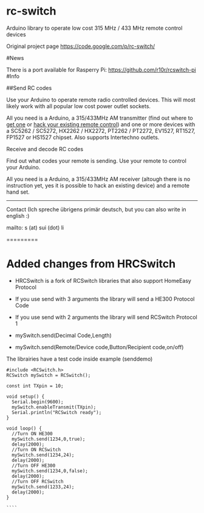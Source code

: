 # rc-switch
Arduino library to operate low cost 315 MHz / 433 MHz remote control devices

Original project page https://code.google.com/p/rc-switch/

#News

There is a port available for Rasperry Pi: https://github.com/r10r/rcswitch-pi
#Info

##Send RC codes

Use your Arduino to operate remote radio controlled devices. This will most likely work with all popular low cost power outlet sockets.

All you need is a Arduino, a 315/433MHz AM transmitter (find out where to [get one](https://code.google.com/p/rc-switch/wiki/List_TransmitterReceiverModules) or [hack your existing remote control](https://code.google.com/p/rc-switch/wiki/HowTo_HackRemoteControl)) 
and one or more devices with a SC5262 / SC5272, HX2262 / HX2272, PT2262 / PT2272, EV1527, RT1527, FP1527 or HS1527 chipset. Also supports Intertechno outlets.

Receive and decode RC codes

Find out what codes your remote is sending. Use your remote to control your Arduino.

All you need is a Arduino, a 315/433MHz AM receiver (altough there is no instruction yet, yes it is possible to hack an existing device) and a remote hand set.


---

Contact (Ich spreche übrigens primär deutsch, but you can also write in english :)

mailto: s (at) sui (dot) li 

=========
# Added changes from HRCSwitch
* HRCSwitch is a fork of RCSwitch libraries that also support HomeEasy Protocol
* If you use send with 3 arguments the library will send a HE300 Protocol Code
* If you use send with 2 arguments the library will send RCSwitch Protocol 1

* mySwitch.send(Decimal Code,Length)
* mySwitch.send(Remote/Device code,Button/Recipient code,on/off)


The librairies have a test code inside example (senddemo)

`````
#include <RCSwitch.h>
RCSwitch mySwitch = RCSwitch();

const int TXpin = 10;

void setup() {
  Serial.begin(9600);
  mySwitch.enableTransmit(TXpin);
  Serial.println("RCSwitch ready");
}

void loop() {
  //Turn ON HE300 
  mySwitch.send(1234,0,true);
  delay(2000);
  //Turn ON RCSwitch
  mySwitch.send(1234,24);
  delay(2000);
  //Turn OFF HE300 
  mySwitch.send(1234,0,false);
  delay(2000);
  //Turn OFF RCSwitch
  mySwitch.send(1233,24);
  delay(2000);
}

````
